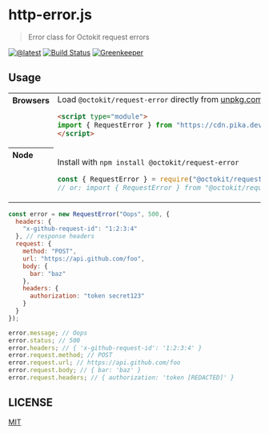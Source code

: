 # http-error.js

> Error class for Octokit request errors

[![@latest](https://img.shields.io/npm/v/@octokit/request-error.svg)](https://www.npmjs.com/package/@octokit/request-error)
[![Build Status](https://travis-ci.com/octokit/request-error.js.svg?branch=master)](https://travis-ci.com/octokit/request-error.js)
[![Greenkeeper](https://badges.greenkeeper.io/octokit/request-error.js.svg)](https://greenkeeper.io/)

## Usage

<table>
<tbody valign=top align=left>
<tr><th>
Browsers
</th><td width=100%>
Load <code>@octokit/request-error</code> directly from <a href="https://unpkg.com">unpkg.com</a>
        
```html
<script type="module">
import { RequestError } from "https://cdn.pika.dev/@octokit/request-error";
</script>
```

</td></tr>
<tr><th>
Node
</th><td>

Install with <code>npm install @octokit/request-error</code>

```js
const { RequestError } = require("@octokit/request-error");
// or: import { RequestError } from "@octokit/request-error";
```

</td></tr>
</tbody>
</table>

```js
const error = new RequestError("Oops", 500, {
  headers: {
    "x-github-request-id": "1:2:3:4"
  }, // response headers
  request: {
    method: "POST",
    url: "https://api.github.com/foo",
    body: {
      bar: "baz"
    },
    headers: {
      authorization: "token secret123"
    }
  }
});

error.message; // Oops
error.status; // 500
error.headers; // { 'x-github-request-id': '1:2:3:4' }
error.request.method; // POST
error.request.url; // https://api.github.com/foo
error.request.body; // { bar: 'baz' }
error.request.headers; // { authorization: 'token [REDACTED]' }
```

## LICENSE

[MIT](LICENSE)

